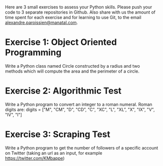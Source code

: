 Here are 3 small exercises to assess your Python skills. Please push your code to 3 separate repositories in Github. Also share with us the amount of time spent for each exercise and for learning to use Git, to the email [alexandre.paroissien@manatal.com](mailto:alexandre.paroissien@manatal.com).


# Exercise 1: Object Oriented Programming

Write a Python class named Circle constructed by a radius and two methods which will compute the area and the perimeter of a circle.


# Exercise 2: Algorithmic Test

Write a Python program to convert an integer to a roman numeral. Roman digits are:
digits = ["M", "CM", "D", "CD”, "C", "XC", "L", "XL”, "X", "IX", "V", "IV", "I"]


# Exercise 3: Scraping Test

Write a Python program to get the number of followers of a specific account on Twitter (taking an url as an input, for example https://twitter.com/KMbappe)
